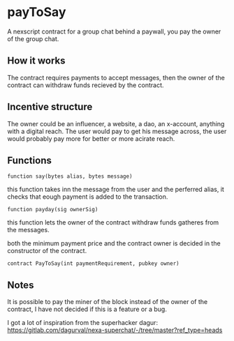 # payToSay
A nexscript contract for a group chat behind a paywall, you pay the owner of the group chat.

## How it works
The contract requires payments to accept messages, then the owner of the contract can withdraw funds recieved by the contract.

## Incentive structure
The owner could be an influencer, a website, a dao, an x-account, anything with a digital reach. The user would pay to get his message across, the user would probably pay more for better or more acirate reach.

## Functions
    function say(bytes alias, bytes message)
    
this function takes inn the message from the user and the perferred alias, it checks that eough payment is added to the transaction.

    function payday(sig ownerSig)

this function lets the owner of the contract withdraw funds gatheres from the messages.

both the minimum payment price and the contract owner is decided in the constructor of the contract.

    contract PayToSay(int paymentRequirement, pubkey owner)

## Notes
It is possible to pay the miner of the block instead of the owner of the contract, I have not decided if this is a feature or a bug.

I got a lot of inspiration from the superhacker dagur: https://gitlab.com/dagurval/nexa-superchat/-/tree/master?ref_type=heads
